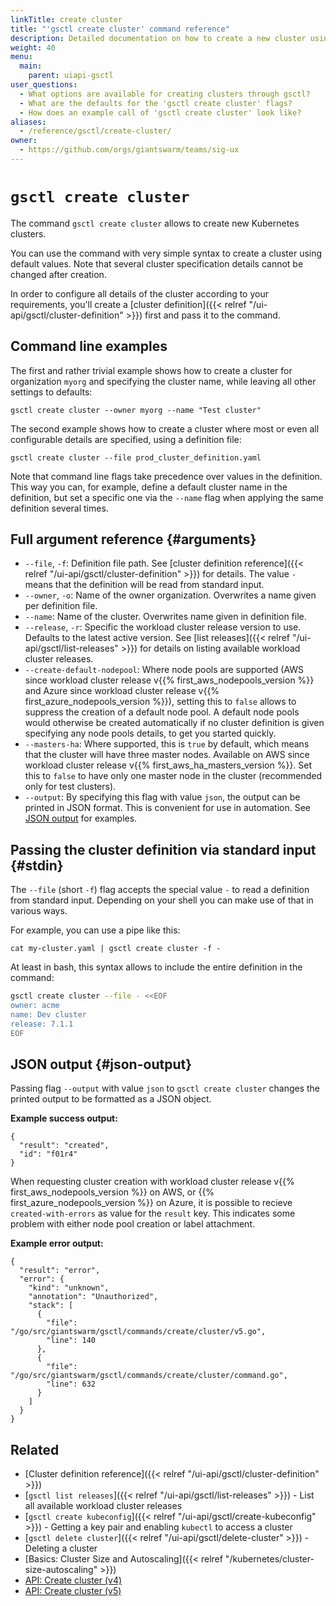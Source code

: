 ```yaml
---
linkTitle: create cluster
title: "'gsctl create cluster' command reference"
description: Detailed documentation on how to create a new cluster using the 'create cluster' command in gsctl.
weight: 40
menu:
  main:
    parent: uiapi-gsctl
user_questions:
  - What options are available for creating clusters through gsctl?
  - What are the defaults for the 'gsctl create cluster' flags?
  - How does an example call of 'gsctl create cluster' look like?
aliases:
  - /reference/gsctl/create-cluster/
owner:
  - https://github.com/orgs/giantswarm/teams/sig-ux
---
```


# `gsctl create cluster`

The command `gsctl create cluster` allows to create new Kubernetes clusters.

You can use the command with very simple syntax to create a cluster using default values. Note that several cluster specification details cannot be changed after creation.

In order to configure all details of the cluster according to your requirements, you'll create a [cluster definition]({{< relref "/ui-api/gsctl/cluster-definition" >}}) first and pass it to the command.

## Command line examples

The first and rather trivial example shows how to create a cluster for organization `myorg` and specifying the cluster name, while leaving all other settings to defaults:

```nohighlight
gsctl create cluster --owner myorg --name "Test cluster"
```

The second example shows how to create a cluster where most or even all configurable details are specified, using a definition file:

```nohighlight
gsctl create cluster --file prod_cluster_definition.yaml
```

Note that command line flags take precedence over values in the definition. This way you can, for example, define a default cluster name in the definition, but set a specific one via the `--name` flag when applying the same definition several times.

## Full argument reference {#arguments}

- `--file`, `-f`: Definition file path. See [cluster definition reference]({{< relref "/ui-api/gsctl/cluster-definition" >}}) for details. The value `-` means that the definition will be read from standard input.
- `--owner`, `-o`: Name of the owner organization. Overwrites a name given per definition file.
- `--name`: Name of the cluster. Overwrites name given in definition file.
- `--release`, `-r`: Specific the workload cluster release version to use. Defaults to the latest active version. See [list releases]({{< relref "/ui-api/gsctl/list-releases" >}}) for details on listing available workload cluster releases.
- `--create-default-nodepool`: Where node pools are supported (AWS since workload cluster release v{{% first_aws_nodepools_version %}} and Azure since workload cluster release v{{% first_azure_nodepools_version %}}), setting this to `false` allows to suppress the creation of a default node pool. A default node pools would otherwise be created automatically if no cluster definition is given specifying any node pools details, to get you started quickly.
- `--masters-ha`: Where supported, this is `true` by default, which means that the cluster will have three master nodes. Available on AWS since workload cluster release v{{% first_aws_ha_masters_version %}}. Set this to `false` to have only one master node in the cluster (recommended only for test clusters).
- `--output`: By specifying this flag with value `json`, the output can be printed in JSON format. This is convenient for use in automation. See [JSON output](#json-output) for examples.

## Passing the cluster definition via standard input {#stdin}

The `--file` (short `-f`) flag accepts the special value `-` to read a definition from standard input. Depending on your shell you can make use of that in various ways.

For example, you can use a pipe like this:

```nohighlight
cat my-cluster.yaml | gsctl create cluster -f -
```

At least in bash, this syntax allows to include the entire definition in the command:

```bash
gsctl create cluster --file - <<EOF
owner: acme
name: Dev cluster
release: 7.1.1
EOF
```

## JSON output {#json-output}

Passing flag `--output` with value `json` to `gsctl create cluster` changes the printed output to be formatted as a JSON object.

**Example success output:**

```nohighlight
{
  "result": "created",
  "id": "f01r4"
}
```

When requesting cluster creation with workload cluster release v{{% first_aws_nodepools_version %}} on AWS, or {{% first_azure_nodepools_version %}} on Azure, it is possible to recieve `created-with-errors` as value for the `result` key. This indicates some problem with either node pool creation or label attachment.

**Example error output:**

```nohighlight
{
  "result": "error",
  "error": {
    "kind": "unknown",
    "annotation": "Unauthorized",
    "stack": [
      {
        "file": "/go/src/giantswarm/gsctl/commands/create/cluster/v5.go",
        "line": 140
      },
      {
        "file": "/go/src/giantswarm/gsctl/commands/create/cluster/command.go",
        "line": 632
      }
    ]
  }
}
```

## Related

- [Cluster definition reference]({{< relref "/ui-api/gsctl/cluster-definition" >}})
- [`gsctl list releases`]({{< relref "/ui-api/gsctl/list-releases" >}}) - List all available workload cluster releases
- [`gsctl create kubeconfig`]({{< relref "/ui-api/gsctl/create-kubeconfig" >}}) - Getting a key pair and enabling `kubectl` to access a cluster
- [`gsctl delete cluster`]({{< relref "/ui-api/gsctl/delete-cluster" >}}) - Deleting a cluster
- [Basics: Cluster Size and Autoscaling]({{< relref "/kubernetes/cluster-size-autoscaling" >}})
- [API: Create cluster (v4)](/api/#operation/addCluster)
- [API: Create cluster (v5)](/api/#operation/addClusterV5)
